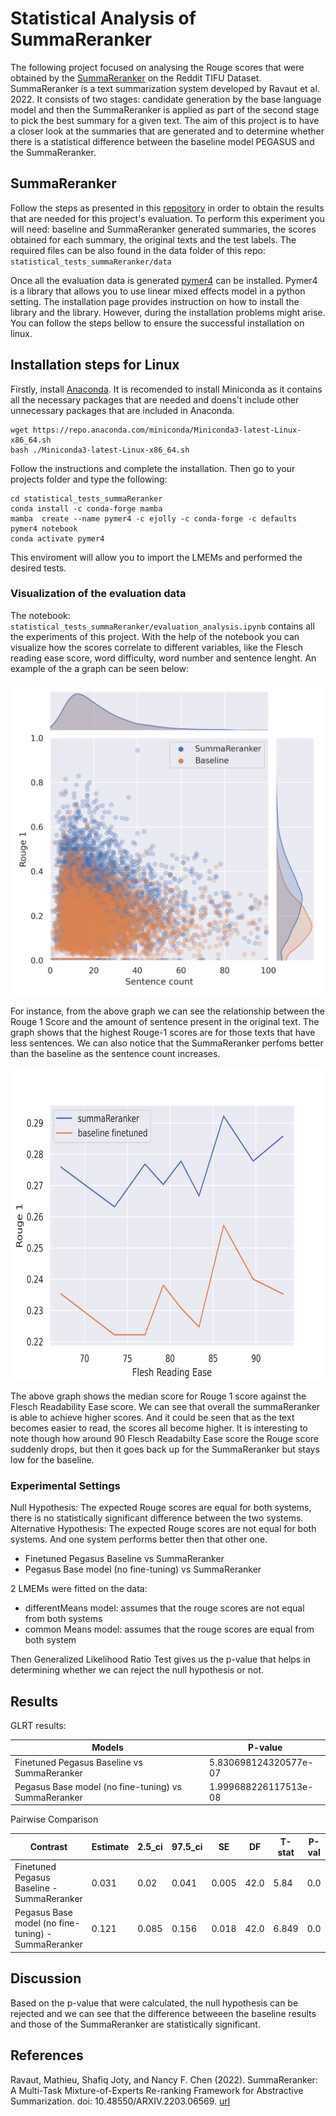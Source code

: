 # Statistical Analysis of SummaReranker


The following project focused on analysing the Rouge scores that were obtained by the [SummaReranker](https://arxiv.org/abs/2203.06569) on the Reddit TIFU Dataset. SummaReranker is a text summarization system developed by Ravaut et al. 2022. It consists of two stages: candidate generation by the base language model and then the SummaReranker is applied as part of the second stage to pick the best summary for a given text. The aim of this project is to have a closer look at the summaries that are generated and to determine whether there is a statistical difference between the baseline model PEGASUS and the SummaReranker. 

 
 ## SummaReranker
 
Follow the steps as presented in this [repository](https://github.com/Ravoxsg/SummaReranker-ACL-22-) in order to obtain the results that are needed for this project's evaluation. To perform this experiment you will need: baseline and SummaReranker generated summaries, the scores obtained for each summary, the original texts and the test labels.  The required files can be also found in the data folder of this repo: `statistical_tests_summaReranker/data`

Once all the evaluation data is generated [pymer4](https://eshinjolly.com/pymer4/) can be installed. Pymer4 is a library that allows you to use linear mixed effects model in a python setting. The installation page provides instruction on how to install the library and the library. However, during the installation problems might arise. You can follow the steps bellow to ensure the successful installation on linux.

## Installation steps for Linux

Firstly, install [Anaconda](https://www.anaconda.com/products/distribution). It is recomended to install Miniconda as it contains all the necessary packages that are needed and doens't include other unnecessary packages that are included in Anaconda. 
```
wget https://repo.anaconda.com/miniconda/Miniconda3-latest-Linux-x86_64.sh
bash ./Miniconda3-latest-Linux-x86_64.sh
```
Follow the instructions and complete the installation. Then go to your projects folder and type the following:
 
```
cd statistical_tests_summaReranker
conda install -c conda-forge mamba
mamba  create --name pymer4 -c ejolly -c conda-forge -c defaults pymer4 notebook
conda activate pymer4

```
This enviroment will allow you to import the LMEMs and performed the desired tests. 


### Visualization of the evaluation data

The notebook: `statistical_tests_summaReranker/evaluation_analysis.ipynb` contains all the experiments of this project. With the help of the notebook you can visualize how the scores correlate to different variables, like the Flesch reading ease score, word difficulty, word number and sentence lenght. 
An example of the a graph can be seen below:


<img src="https://github.com/tashamina/statistical_tests_summaReranker/blob/main/visualization/sentence_length.png" width="500" height="500">

For instance, from the above graph we can see the relationship between the Rouge 1 Score and the amount of sentence present in the original text. The graph shows that the highest Rouge-1 scores are for those texts that have less sentences. We can also notice that the SummaReranker perfoms better than the baseline as the sentence count increases. 

<img src="https://github.com/tashamina/statistical_tests_summaReranker/blob/main/visualization/readability.png" width="700" height="500">

The above graph shows the median score for Rouge 1 score against the Flesch Readability Ease score. We can see that overall the summaReranker is able to achieve higher scores. And it could be seen that as the text becomes easier to read, the scores all become higher. It is interesting to note though how around 90 Flesch Readabilty Ease score the Rouge score suddenly drops, but then it goes back up for the SummaReranker but stays low for the baseline.

### Experimental Settings

Null Hypothesis: The expected Rouge scores are equal for both systems, there is no statistically significant difference between the two systems.  
Alternative Hypothesis: The expected Rouge scores are not equal for both systems. And one system performs better then that other one. 

- Finetuned Pegasus Baseline vs SummaReranker
- Pegasus Base model (no fine-tuning) vs SummaReranker

2 LMEMs were fitted on the data:

 - differentMeans model: assumes that the rouge scores are not equal from both systems 
 - common Means model: assumes that the rouge scores are equal from both system

Then Generalized Likelihood Ratio Test gives us the p-value that helps in determining whether we can reject the null hypothesis or not.

## Results

GLRT results:

| Models  | P-value |
| ------------- | ------------- |
| Finetuned Pegasus Baseline vs SummaReranker  | 5.830698124320577e-07  |
| Pegasus Base model (no fine-tuning) vs SummaReranker | 1.999688226117513e-08 |

Pairwise Comparison

| Contrast |	Estimate |	2.5_ci |	97.5_ci |	SE |	DF |	T-stat |	P-val |	Sig|
| ------------- | ------------- | ------------- | ------------- | ------------- | ------------- | ------------- | ------------- |------------- |
| Finetuned Pegasus Baseline - SummaReranker  | 0.031 |	0.02 |	0.041 |	0.005 |	42.0 |	5.84 |	0.0 	| ***|
| Pegasus Base model (no fine-tuning) - SummaReranker | 0.121 |	0.085 |	0.156 |	0.018 |	42.0 |	6.849 |	0.0 |	***|

## Discussion 

Based on the p-value that were calculated, the null hypothesis can be rejected and we can see that the difference betweeen the baseline results and those of the SummaReranker are statistically significant.

## References 

Ravaut, Mathieu, Shafiq Joty, and Nancy F. Chen (2022). SummaReranker: A Multi-Task Mixture-of-Experts Re-ranking Framework for Abstractive Summarization. doi: 10.48550/ARXIV.2203.06569. [url](https://arxiv.org/abs/2203.06569.)
